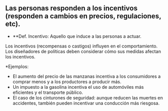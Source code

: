 ## Las personas responden a los incentivos (responden a cambios en precios, regulaciones, etc).

* **Def. Incentivo:  Aquello que induce a las personas a actuar. 

 Los incentivos (recompensas o castigos) influyen en el comportamiento.
 Los diseñadores de políticas deben considerar cómo sus medidas afectan los incentivos.

*Ejemplos:

* El aumento del precio de las manzanas incentiva a los consumidores a comprar menos y a los productores a producir más. 
* Un impuesto a la gasolina incentiva el uso de automóviles más eficientes y el transporte público.
* El caso de los cinturones de seguridad: aunque reducen las muertes en accidentes, también pueden incentivar una conducción más riesgosa.